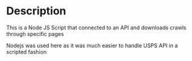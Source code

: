 # Description
This is a Node JS Script that connected to an API and downloads crawls through specific pages

Nodejs was used here as it was much easier to handle USPS API in a scripted fashion
 